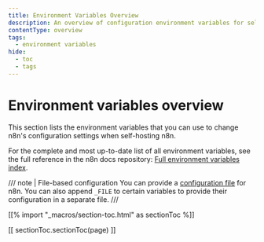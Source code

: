 ```yaml
---
title: Environment Variables Overview
description: An overview of configuration environment variables for self-hosted n8n. 
contentType: overview
tags:
  - environment variables
hide:
  - toc
  - tags
---
```


# Environment variables overview

This section lists the environment variables that you can use to change n8n's configuration settings when self-hosting n8n.

For the complete and most up-to-date list of all environment variables, see the full reference in the n8n docs repository: [Full environment variables index](https://github.com/n8n-io/n8n-docs/tree/main/docs/hosting/configuration/environment-variables).

/// note | File-based configuration
You can provide a [configuration file](/hosting/configuration/configuration-methods.md) for n8n. You can also append `_FILE` to certain variables to provide their configuration in a separate file. 
///

[[% import "_macros/section-toc.html" as sectionToc %]]

[[ sectionToc.sectionToc(page) ]]

